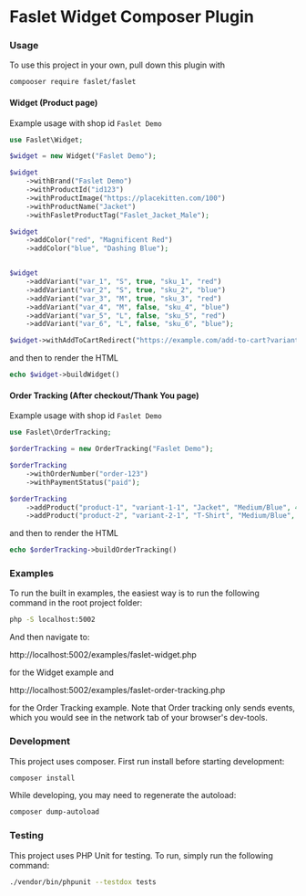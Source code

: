 # Faslet Widget Composer Plugin

### Usage
To use this project in your own, pull down this plugin with 
```bash
compooser require faslet/faslet
```

#### Widget (Product page)

Example usage with shop id `Faslet Demo`
```php
use Faslet\Widget;

$widget = new Widget("Faslet Demo");

$widget
    ->withBrand("Faslet Demo")
    ->withProductId("id123")
    ->withProductImage("https://placekitten.com/100")
    ->withProductName("Jacket")
    ->withFasletProductTag("Faslet_Jacket_Male");

$widget
    ->addColor("red", "Magnificent Red")
    ->addColor("blue", "Dashing Blue");


$widget
    ->addVariant("var_1", "S", true, "sku_1", "red")
    ->addVariant("var_2", "S", true, "sku_2", "blue")
    ->addVariant("var_3", "M", true, "sku_3", "red")
    ->addVariant("var_4", "M", false, "sku_4", "blue")
    ->addVariant("var_5", "L", false, "sku_5", "red")
    ->addVariant("var_6", "L", false, "sku_6", "blue");

$widget->withAddToCartRedirect("https://example.com/add-to-cart?variantId=%id%", "%id%")
```
and then to render the HTML
```php
echo $widget->buildWidget()
```

#### Order Tracking (After checkout/Thank You page)
Example usage with shop id `Faslet Demo`
```php
use Faslet\OrderTracking;

$orderTracking = new OrderTracking("Faslet Demo");

$orderTracking
    ->withOrderNumber("order-123")
    ->withPaymentStatus("paid");

$orderTracking
    ->addProduct("product-1", "variant-1-1", "Jacket", "Medium/Blue", 400, 2, "sku1")
    ->addProduct("product-2", "variant-2-1", "T-Shirt", "Medium/Blue", 100, 1, "sku2");
```

and then to render the HTML
```php
echo $orderTracking->buildOrderTracking()
```

### Examples

To run the built in examples, the easiest way is to run the following command in the root project folder:

```bash
php -S localhost:5002
```

And then navigate to:

http://localhost:5002/examples/faslet-widget.php

for the Widget example and

http://localhost:5002/examples/faslet-order-tracking.php

for the Order Tracking example. Note that Order tracking only sends events, which you would see in the network tab of your browser's dev-tools.


### Development

This project uses composer. First run install before starting development:

```bash
composer install
```

While developing, you may need to regenerate the autoload:
```bash
composer dump-autoload
```

### Testing

This project uses PHP  Unit for testing. To run, simply run the following command:
```bash
./vendor/bin/phpunit --testdox tests
```